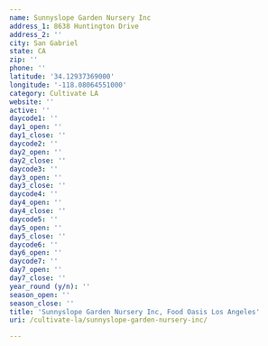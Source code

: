 ```yaml
---
name: Sunnyslope Garden Nursery Inc
address_1: 8638 Huntington Drive
address_2: ''
city: San Gabriel
state: CA
zip: ''
phone: ''
latitude: '34.12937369000'
longitude: '-118.08064551000'
category: Cultivate LA
website: ''
active: ''
daycode1: ''
day1_open: ''
day1_close: ''
daycode2: ''
day2_open: ''
day2_close: ''
daycode3: ''
day3_open: ''
day3_close: ''
daycode4: ''
day4_open: ''
day4_close: ''
daycode5: ''
day5_open: ''
day5_close: ''
daycode6: ''
day6_open: ''
daycode7: ''
day7_open: ''
day7_close: ''
year_round (y/n): ''
season_open: ''
season_close: ''
title: 'Sunnyslope Garden Nursery Inc, Food Oasis Los Angeles'
uri: /cultivate-la/sunnyslope-garden-nursery-inc/

---
```


